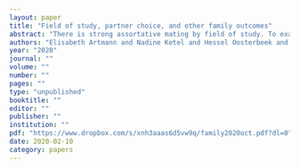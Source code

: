 ```yaml
---
layout: paper
title: "Field of study, partner choice, and other family outcomes"
abstract: "There is strong assortative mating by field of study. To examine whether this is solely due to self selection or also reflects a causal effect of access to specific "marriage" markets, we use data from participants in admission lotteries of four oversubscribed studies in the Netherlands. For each of the four studies, we find that the winners of an admission lottery are significantly more likely than the lottery losers to have a partner who studied in the field of the lottery. This indicates that assortative mating by field of study is at least partially due to market access. There is no strong evidence for effects on subsequent fertility and children’s academic achievement."
authors: "Elisabeth Artmann and Nadine Ketel and Hessel Oosterbeek and Bas van der Klaauw"
year: "2020"
journal: ""
volume: ""
number: ""
pages: ""
type: "unpublished"
booktitle: ""
editor: ""
publisher: ""
institution: ""
pdf: "https://www.dropbox.com/s/xnh3aaas6d5vw9q/family2020oct.pdf?dl=0"
date: 2020-02-10
category: papers
---
```

